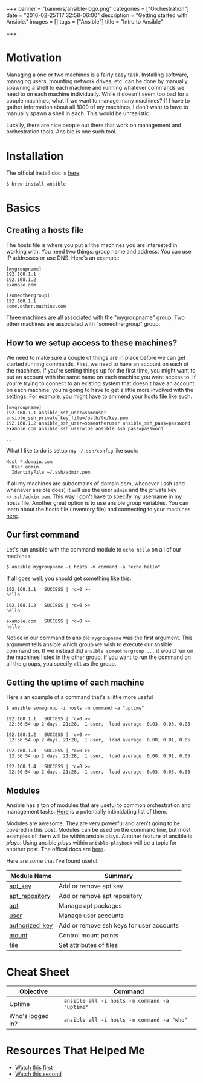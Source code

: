 +++
banner = "banners/ansible-logo.png"
categories = ["Orchestration"]
date = "2016-02-25T17:32:58-06:00"
description = "Getting started with Ansible."
images = []
tags = ["Ansible"]
title = "Intro to Ansible"

+++

Motivation
===

Managing a one or two machines is a fairly easy task. Installing software, managing users, mounting network drives, etc. can be done by manually spawning a shell to each machine and running whatever commands we need to on each machine individually. While it doesn't seem too bad for a couple machines, what if we want to manage many machines? If I have to gather information about all 1000 of my machines, I don't want to have to manually spawn a shell in each. This would be unrealistic.

Luckily, there are nice people out there that work on management and orchestration tools. Ansible is one such tool.

Installation
===

The official install doc is [here](http://docs.ansible.com/ansible/intro_installation.html).

    $ brew install ansible


Basics
===

## Creating a hosts file

The hosts file is where you put all the machines you are interested in working with. You need two things: group name and address. You can use IP addresses or use DNS. Here's an example:

    [mygroupname]
    192.168.1.1
    192.168.1.2
    example.com

    [someothergroup]
    192.168.1.1
    some.other.machine.com

Three machines are all associated with the "mygroupname" group. Two other machines are associated with "someothergroup" group.

## How to we setup access to these machines?

We need to make sure a couple of things are in place before we can get started running commands. First, we need to have an account on each of the machines. If you're setting things up for the first time, you might want to put an account with the same name on each machine you want access to. If you're trying to connect to an existing system that doesn't have an account on each machine, you're going to have to get a little more involved with the settings. For example, you might have to ammend your hosts file like such.

    [mygroupname]
    192.168.1.1 ansible_ssh_user=someuser ansible_ssh_private_key_file=/path/to/key.pem
    192.168.1.2 ansible_ssh_user=someotheruser ansible_ssh_pass=password
    example.com ansible_ssh_user=joe ansible_ssh_pass=password

    ...

What I like to do is setup my `~/.ssh/config` like such:

    Host *.domain.com
      User admin
      IdentityFile ~/.ssh/admin.pem

If all my machines are subdomains of domain.com, whenever I ssh (and whenever ansible does) it will use the user `admin` and the private key `~/.ssh/admin.pem`. This way I don't have to specify my username in my hosts file. Another great option is to use ansible group variables. You can learn about the hosts file (inventory file) and connecting to your machines [here](http://docs.ansible.com/ansible/intro_inventory.html).

## Our first command

Let's run ansible with the command module to `echo hello` on all of our machines.

    $ ansible mygroupname -i hosts -m command -a "echo hello"

If all goes well, you should get something like this:

    192.168.1.1 | SUCCESS | rc=0 >>
    hello

    192.168.1.2 | SUCCESS | rc=0 >>
    hello

    example.com | SUCCESS | rc=0 >>
    hello

Notice in our command to ansible `mygroupname` was the first argument. This argument tells ansible which group we wish to execute our ansible command on. If we instead did `ansible someothergroup ...` it would run on the machines listed in the other group. If you want to run the command on all the groups, you specify `all` as the group.

## Getting the uptime of each machine

Here's an example of a command that's a little more useful

    $ ansible somegroup -i hosts -m command -a "uptime"

    192.168.1.1 | SUCCESS | rc=0 >>
     22:56:54 up 2 days, 21:28,  1 user,  load average: 0.03, 0.03, 0.05

    192.168.1.2 | SUCCESS | rc=0 >>
     22:56:54 up 2 days, 21:28,  1 user,  load average: 0.00, 0.01, 0.05

    192.168.1.3 | SUCCESS | rc=0 >>
     22:56:54 up 2 days, 21:28,  1 user,  load average: 0.00, 0.01, 0.05

    192.168.1.4 | SUCCESS | rc=0 >>
     22:56:54 up 2 days, 21:28,  1 user,  load average: 0.03, 0.03, 0.05

## Modules

Ansible has a ton of modules that are useful to common orchestration and management tasks. [Here](http://docs.ansible.com/ansible/list_of_all_modules.html) is a potentially intimidating list of them.

Modules are awesome. They are very powerful and aren't going to be covered in this post. Modules can be used on the command line, but most examples of them will be within ansible plays. Another feature of ansible is *plays*. Using ansible *plays* within `anisble-playbook` will be a topic for another post. The offical docs are [here](http://docs.ansible.com/ansible/playbooks.html).

Here are some that I've found useful.

Module Name | Summary
--- | ---
[apt_key](http://docs.ansible.com/ansible/apt_key_module.html) | Add or remove apt key
[apt_repository](http://docs.ansible.com/ansible/apt_repository_module.html) | Add or remove apt repository
[apt](http://docs.ansible.com/ansible/apt_module.html) | Manage apt packages
[user](http://docs.ansible.com/ansible/user_module.html) | Manage user accounts
[authorized_key](http://docs.ansible.com/ansible/authorized_key_module.html) | Add or remove ssh keys for user accounts
[mount](http://docs.ansible.com/ansible/mount_module.html) | Control mount points
[file](http://docs.ansible.com/ansible/file_module.html) | Set attributes of files

Cheat Sheet
===

Objective | Command
--- | ---
Uptime | `ansible all -i hosts -m command -a "uptime"`
Who's logged in? | `ansible all -i hosts -m command -a "who"`

Resources That Helped Me
===
* [Watch this first](https://youtu.be/xew7CMkL7jY)
* [Watch this second](https://youtu.be/2jXHxkLBOHg)
